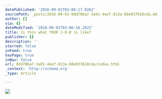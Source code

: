```yaml
---
datePublished: '2016-09-01T03:06:17.026Z'
sourcePath: _posts/2016-09-01-0dd70ba7-3a91-4eef-813a-68e937610cda.md
author: []
via: {}
dateModified: '2016-09-01T03:06:16.282Z'
title: Is this what YOUR J-O-B is like?
publisher: {}
description: ''
starred: false
inFeed: true
hasPage: true
inNav: false
url: 0dd70ba7-3a91-4eef-813a-68e937610cda/index.html
_context: 'http://schema.org'
_type: Article

---
```

![](https://the-grid-user-content.s3-us-west-2.amazonaws.com/97aee633-3fe8-419c-8a09-e33a08882e3a.gif)